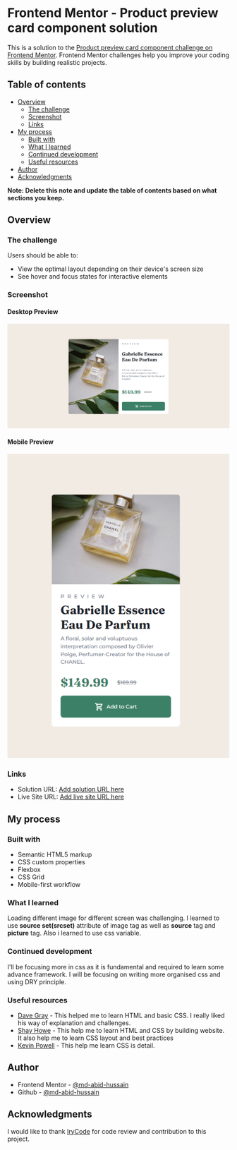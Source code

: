 # Frontend Mentor - Product preview card component solution

This is a solution to the [Product preview card component challenge on Frontend Mentor](https://www.frontendmentor.io/challenges/product-preview-card-component-GO7UmttRfa). Frontend Mentor challenges help you improve your coding skills by building realistic projects. 

## Table of contents

- [Overview](#overview)
  - [The challenge](#the-challenge)
  - [Screenshot](#screenshot)
  - [Links](#links)
- [My process](#my-process)
  - [Built with](#built-with)
  - [What I learned](#what-i-learned)
  - [Continued development](#continued-development)
  - [Useful resources](#useful-resources)
- [Author](#author)
- [Acknowledgments](#acknowledgments)

**Note: Delete this note and update the table of contents based on what sections you keep.**

## Overview

### The challenge

Users should be able to:

- View the optimal layout depending on their device's screen size
- See hover and focus states for interactive elements

### Screenshot

#### Desktop Preview
![](Desktop-preview.png)

#### Mobile Preview
![](mobile-preview.png)

### Links

- Solution URL: [Add solution URL here](https://github.com/md-abid-hussain/product-preview-card-component)
- Live Site URL: [Add live site URL here](https://md-abid-hussain.github.io/product-preview-card-component/)

## My process

### Built with

- Semantic HTML5 markup
- CSS custom properties
- Flexbox
- CSS Grid
- Mobile-first workflow

### What I learned

Loading different image for different screen was challenging. I learned to use **source set(srcset)** attribute of image tag as well as **source** tag and **picture** tag. Also i learned to use css variable.

### Continued development

I'll be focusing more in css as it is fundamental and required to learn some advance framework. I will be focusing on writing more organised css and using DRY principle.

### Useful resources
- [Dave Gray](https://www.youtube.com/@DaveGrayTeachesCode) - This helped me to learn HTML and basic CSS. I really liked his way of explanation and challenges.
- [Shay Howe](https://learn.shayhowe.com/) - This help me to learn HTML and CSS by building website. It also help me to learn CSS layout and best practices
- [Kevin Powell](https://www.kevinpowell.co/) - This help me learn CSS is detail.

## Author

- Frontend Mentor - [@md-abid-hussain](https://www.frontendmentor.io/profile/yourusername)
- Github - [@md-abid-hussain](https://www.github.com/md-abid-hussain)

## Acknowledgments

I would like to thank [IryCode](https://www.frontendmentor.io/profile/IryCode) for code review and contribution to this project.

